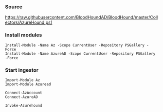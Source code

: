 ### Source
https://raw.githubusercontent.com/BloodHoundAD/BloodHound/master/Collectors/AzureHound.ps1

### Install modules
```
Install-Module -Name Az -Scope CurrentUser -Repository PSGallery -Force
Install-Module -Name AzureAD -Scope CurrentUser -Repository PSGallery -Force
```

### Start ingestor
```
Import-Module Az
Import-Module Azuread

Connect-AzAccount
Connect-AzureAD

Invoke-Azurehound
```

